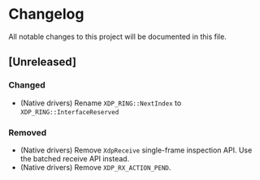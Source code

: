 # Changelog

All notable changes to this project will be documented in this file.

## [Unreleased]

### Changed

- (Native drivers) Rename `XDP_RING::NextIndex` to `XDP_RING::InterfaceReserved`

### Removed

- (Native drivers) Remove `XdpReceive` single-frame inspection API. Use the
  batched receive API instead.
- (Native drivers) Remove `XDP_RX_ACTION_PEND`.
